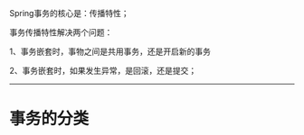 Spring事务的核心是：传播特性；

事务传播特性解决两个问题：

1、事务嵌套时，事物之间是共用事务，还是开启新的事务

2、事务嵌套时，如果发生异常，是回滚，还是提交；

---

# 事务的分类


